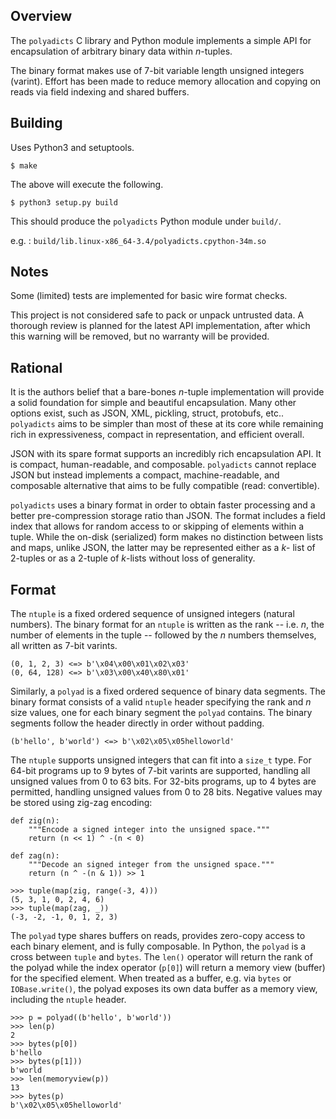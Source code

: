 
## Overview

The `polyadicts` C library and Python module implements a simple API for
encapsulation of arbitrary binary data within *n*-tuples.

The binary format makes use of 7-bit variable length unsigned integers
(varint). Effort has been made to reduce memory allocation and copying on
reads via field indexing and shared buffers.

## Building

Uses Python3 and setuptools.

    $ make

The above will execute the following.

    $ python3 setup.py build

This should produce the `polyadicts` Python module under `build/`.

e.g.
: `build/lib.linux-x86_64-3.4/polyadicts.cpython-34m.so`

## Notes

Some (limited) tests are implemented for basic wire format checks.

This project is not considered safe to pack or unpack untrusted data.
A thorough review is planned for the latest API implementation, after
which this warning will be removed, but no warranty will be provided.

## Rational

It is the authors belief that a bare-bones *n*-tuple implementation will
provide a solid foundation for simple and beautiful encapsulation. Many
other options exist, such as JSON, XML, pickling, struct, protobufs, etc..
`polyadicts` aims to be simpler than most of these at its core while
remaining rich in expressiveness, compact in representation, and efficient
overall.

JSON with its spare format supports an incredibly rich encapsulation API.
It is compact, human-readable, and composable. `polyadicts` cannot replace
JSON but instead implements a compact, machine-readable, and composable
alternative that aims to be fully compatible (read: convertible).

`polyadicts` uses a binary format in order to obtain faster processing and
a better pre-compression storage ratio than JSON. The format includes a
field index that allows for random access to or skipping of elements within
a tuple. While the on-disk (serialized) form makes no distinction between
lists and maps, unlike JSON, the latter may be represented either as a *k*-
list of 2-tuples or as a 2-tuple of *k*-lists without loss of generality.

## Format

The `ntuple` is a fixed ordered sequence of unsigned integers (natural
numbers). The binary format for an `ntuple` is written as the rank -- i.e.
*n*, the number of elements in the tuple -- followed by the *n* numbers
themselves, all written as 7-bit varints.

    (0, 1, 2, 3) <=> b'\x04\x00\x01\x02\x03'
    (0, 64, 128) <=> b'\x03\x00\x40\x80\x01'

Similarly, a `polyad` is a fixed ordered sequence of binary data segments.
The binary format consists of a valid `ntuple` header specifying the rank
and *n* size values, one for each binary segment the `polyad` contains.
The binary segments follow the header directly in order without padding.

    (b'hello', b'world') <=> b'\x02\x05\x05helloworld'

The `ntuple` supports unsigned integers that can fit into a `size_t` type.
For 64-bit programs up to 9 bytes of 7-bit varints are supported, handling
all unsigned values from 0 to 63 bits. For 32-bits programs, up to 4 bytes
are permitted, handling unsigned values from 0 to 28 bits. Negative values
may be stored using zig-zag encoding:

    def zig(n):
        """Encode a signed integer into the unsigned space."""
        return (n << 1) ^ -(n < 0)

    def zag(n):
        """Decode an signed integer from the unsigned space."""
        return (n ^ -(n & 1)) >> 1

    >>> tuple(map(zig, range(-3, 4)))
    (5, 3, 1, 0, 2, 4, 6)
    >>> tuple(map(zag, _))
    (-3, -2, -1, 0, 1, 2, 3)

The `polyad` type shares buffers on reads, provides zero-copy access to
each binary element, and is fully composable. In Python, the `polyad` is
a cross between `tuple` and `bytes`. The `len()` operator will return the
rank of the polyad while the index operator (`p[0]`) will return a memory
view (buffer) for the specified element. When treated as a buffer, e.g.
via `bytes` or `IOBase.write()`, the polyad exposes its own data buffer as
a memory view, including the `ntuple` header.

    >>> p = polyad((b'hello', b'world'))
    >>> len(p)
    2
    >>> bytes(p[0])
    b'hello
    >>> bytes(p[1]))
    b'world
    >>> len(memoryview(p))
    13
    >>> bytes(p)
    b'\x02\x05\x05helloworld'
